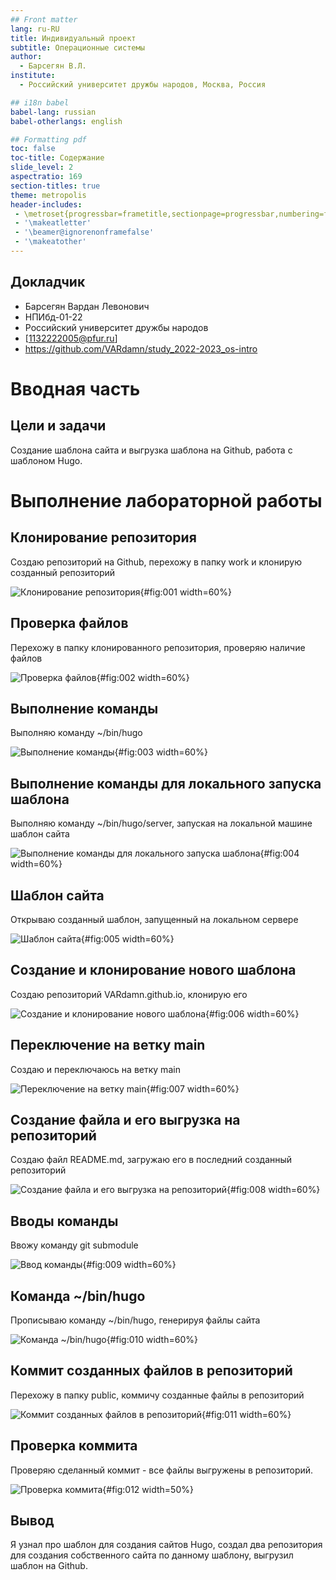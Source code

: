 ```yaml
---
## Front matter
lang: ru-RU
title: Индивидуальный проект
subtitle: Операционные системы
author:
  - Барсегян В.Л.
institute:
  - Российский университет дружбы народов, Москва, Россия

## i18n babel
babel-lang: russian
babel-otherlangs: english

## Formatting pdf
toc: false
toc-title: Содержание
slide_level: 2
aspectratio: 169
section-titles: true
theme: metropolis
header-includes:
 - \metroset{progressbar=frametitle,sectionpage=progressbar,numbering=fraction}
 - '\makeatletter'
 - '\beamer@ignorenonframefalse'
 - '\makeatother'
---
```



## Докладчик


  * Барсегян Вардан Левонович
  * НПИбд-01-22
  * Российский университет дружбы народов
  * [1132222005@pfur.ru]
  * <https://github.com/VARdamn/study_2022-2023_os-intro>
  
# Вводная часть

## Цели и задачи

Создание шаблона сайта и выгрузка шаблона на Github, работа с шаблоном Hugo. 

# Выполнение лабораторной работы

## Клонирование репозитория 

Создаю репозиторий на Github, перехожу в папку work и клонирую созданный репозиторий

![Клонирование репозитория](image/pic1.png){#fig:001 width=60%}

## Проверка файлов

Перехожу в папку клонированного репозитория, проверяю наличие файлов

![Проверка файлов](image/pic2.png){#fig:002 width=60%}

## Выполнение команды

Выполняю команду ~/bin/hugo

![Выполнение команды](image/pic3.png){#fig:003 width=60%}

## Выполнение команды для локального запуска шаблона

Выполняю команду ~/bin/hugo/server, запуская на локальной машине шаблон сайта

![Выполнение команды для локального запуска шаблона](image/pic4.png){#fig:004 width=60%}

## Шаблон сайта

Открываю созданный шаблон, запущенный на локальном сервере

![Шаблон сайта](image/pic5.png){#fig:005 width=60%}

## Создание и клонирование нового шаблона

Создаю репозиторий VARdamn.github.io, клонирую его

![Создание и клонирование нового шаблона](image/pic6.png){#fig:006 width=60%} 

## Переключение на ветку main

Сoздаю и переключаюсь на ветку main

![Переключение на ветку main](image/pic7.png){#fig:007 width=60%}

## Создание файла и его выгрузка на репозиторий

Создаю файл README.md, загружаю его в последний созданный репозиторий

![Создание файла и его выгрузка на репозиторий](image/pic8.png){#fig:008 width=60%}

## Вводы команды

Ввожу команду git submodule

![Ввод команды](image/pic9.png){#fig:009 width=60%}

## Команда ~/bin/hugo

Прописываю команду ~/bin/hugo, генерируя файлы сайта

![Команда ~/bin/hugo](image/pic10.png){#fig:010 width=60%}

## Коммит созданных файлов в репозиторий

Перехожу в папку public, коммичу созданные файлы в репозиторий

![Коммит созданных файлов в репозиторий](image/pic11.png){#fig:011 width=60%}

## Проверка коммита 

Проверяю сделанный коммит - все файлы выгружены в репозиторий.

![Проверка коммита](image/pic12.png){#fig:012 width=50%}

## Вывод

Я узнал про шаблон для создания сайтов Hugo, создал два репозитория для создания собственного сайта по данному шаблону, выгрузил шаблон на Github.
